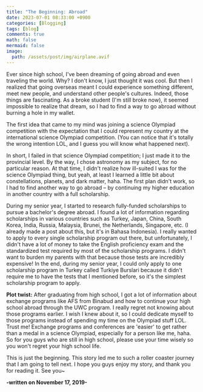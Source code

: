 ```yaml
---
title: "The Beginning: Abroad"
date: 2023-07-01 08:33:00 +0900
categories: [Blogging]
tags: [blog]
comments: true
math: false
mermaid: false
image:
  path: /assets/post/img/airplane.avif
---
```



Ever since high school, I've been dreaming of going abroad and even traveling the world. Why? I don't know, I just thought it was cool. But then I realized that going overseas meant I could experience something different, meet new people, and understand other people's cultures. Indeed, those things are fascinating. As a broke student (I'm still broke now), it seemed impossible to realize that dream, so I had to find a way to go abroad without burning a hole in my wallet. 

The first idea that came to my mind was joining a science Olympiad competition with the expectation that I could represent my country at the international science Olympiad competition. (You can notice that it's totally the wrong intention LOL, and I guess you will know what happened next).

In short, I failed in that science Olympiad competition; I just made it to the provincial level. By the way, I chose astronomy as my subject, for no particular reason. At that time, I didn't realize how ill-suited I was for the science Olympiad thing, but yeah, at least I learned a little bit about constellations, planets, and dark matter, haha. The first plan didn't work, so I had to find another way to go abroad – by continuing my higher education in another country with a full scholarship.

During my senior year, I started to research fully-funded scholarships to pursue a bachelor's degree abroad. I found a lot of information regarding scholarships in various countries such as Turkey, Japan, China, South Korea, India, Russia, Malaysia, Brunei, the Netherlands, Singapore, etc. (I already made a post about this, but it's in Bahasa Indonesia). I really wanted to apply to every single scholarship program out there, but unfortunately, I didn't have a lot of money to take the English proficiency exam and the standardized test required by most of the scholarship programs. I didn't want to burden my parents with that because those tests are incredibly expensive! In the end, during my senior year, I could only apply to one scholarship program in Turkey called Turkiye Burslari because it didn't require me to have the tests that I mentioned before, so it's the simplest scholarship program to apply.

**Plot twist:** After graduating from high school, I got a lot of information about exchange programs like AFS from Binabud and how to continue your high school abroad through the UWC program. I really regret not knowing about those programs earlier. I wish I knew about it, so I could dedicate myself to those programs instead of spending my time on the Olympiad stuff LOL. Trust me! Exchange programs and conferences are 'easier' to get rather than a medal in a science Olympiad, especially for a person like me, haha. So for you guys who are still in high school, please use your time wisely so you won't regret your high school life.

This is just the beginning. This story led me to such a roller coaster journey that I am going to tell next. I hope you guys enjoy my story, and thank you for reading it. See you~

**-written on November 17, 2019-**